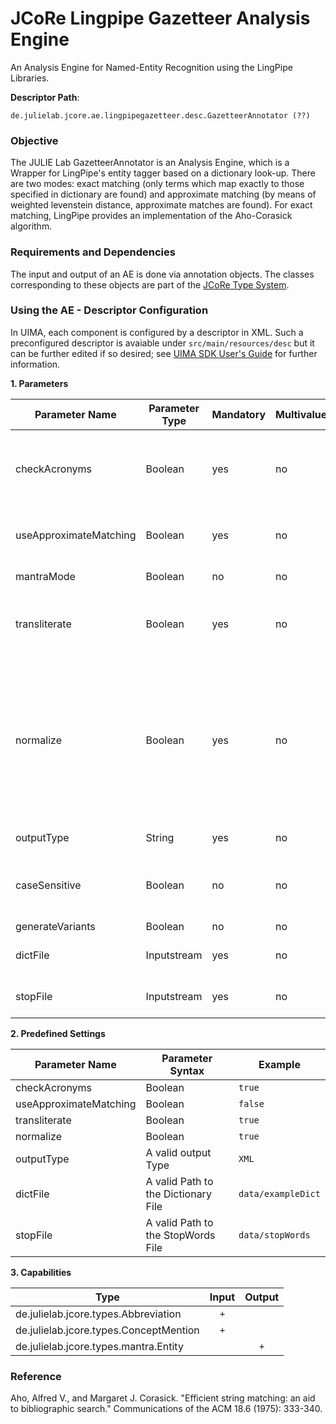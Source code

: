# JCoRe Lingpipe Gazetteer Analysis Engine
An Analysis Engine for Named-Entity Recognition using the LingPipe Libraries.

**Descriptor Path**:
```
de.julielab.jcore.ae.lingpipegazetteer.desc.GazetteerAnnotator (??)
```

### Objective
The JULIE Lab GazetteerAnnotator is an Analysis Engine, which is a Wrapper for LingPipe's entity tagger based on a dictionary look-up. There are two modes: exact matching (only terms which map exactly to 
those specified in dictionary are found) and approximate matching (by means of weighted levenstein distance, approximate matches are found). 
For exact matching, LingPipe provides an implementation of the Aho-Corasick algorithm.

### Requirements and Dependencies
The input and output of an AE is done via annotation objects. The classes corresponding to these objects are part of the [JCoRe Type System](https://github.com/JULIELab/jcore-base/tree/master/jcore-types).

### Using the AE - Descriptor Configuration
In UIMA, each component is configured by a descriptor in XML. Such a preconfigured descriptor is avaiable under `src/main/resources/desc` but it can be further edited if so desired; see [UIMA SDK User's Guide](https://uima.apache.org/downloads/releaseDocs/2.1.0-incubating/docs/html/tools/tools.html#ugr.tools.cde) for further information.

**1. Parameters**

| Parameter Name | Parameter Type | Mandatory | Multivalued | Description |
|----------------|----------------|-----------|-------------|-------------|
| checkAcronyms | Boolean | yes | no | Checks acronyms, needs to be true because of chunker injection |
| useApproximateMatching | Boolean | yes | no | Gazetteer mode, default value is false |
| mantraMode | Boolean | no | no | default value is false |
| transliterate | Boolean | yes | no | Parameter to indicate whether text should be transliterated |
| normalize | Boolean | yes | no | Parameter to indicate whether text should be normalized by completely removing dashes, parenthesis, genitive's and perhaps more |
| outputType | String | yes | no | the output type|
| caseSensitive | Boolean | no | no | The approximate chunker is always case sensitive |
| generateVariants| Boolean | no | no | - |
| dictFile | Inputstream | yes | no | The Dictionary File |
| stopFile | Inputstream | yes | no | The StopWords File |


**2. Predefined Settings**

| Parameter Name | Parameter Syntax | Example |
|----------------|------------------|---------|
| checkAcronyms | Boolean | `true` |
| useApproximateMatching | Boolean | `false` |
| transliterate | Boolean | `true` |
| normalize | Boolean | `true` |
| outputType | A valid output Type | `XML`|
| dictFile | A valid Path to the Dictionary File | `data/exampleDict` |
| stopFile | A valid Path to the StopWords File | `data/stopWords`|


**3. Capabilities**

| Type | Input | Output |
|------|:-----:|:------:|
| de.julielab.jcore.types.Abbreviation |`+`| |
| de.julielab.jcore.types.ConceptMention |`+`|  |
| de.julielab.jcore.types.mantra.Entity |  |`+`|  

### Reference
Aho, Alfred V., and Margaret J. Corasick. "Efficient string matching: an aid to bibliographic search." Communications of the ACM 18.6 (1975): 333-340.

